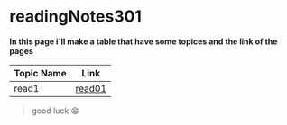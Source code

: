 # readingNotes301

****In this page i`ll make a table that have some topices and the link of the pages****

| Topic Name | Link |
| ----------- | ----------- |
| read1 | [read01](https://muna-jebril.github.io/readingNotes301/read1 ) |



 > good luck :smile: